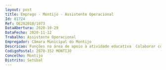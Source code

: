 ```yaml
--- 
layout: post
title: Emprego - Montijo - Assistente Operacional
Id: 81724
Ref: OE202010/1073
DataAbertura: 2020-10-29
DataFecho: 2020-11-12
Trabalho: Assistente Operacional
Empregador: Câmara Municipal do Montijo
Descricao: Funções na área de apoio à atividade educativa  Colaborar com os docentes no acompanhamento dos alunos entre e durante as atividades letivas  Manter o silêncio nos corredores de forma a impedir que as aulas sejam perturbadas, impedindo os alunos de circular ou de permanecer nos corredores ou átrios de acesso às aulas  Apoiar o trabalho do professor, atendendo prontamente à sua Chamada, e prestar apoio às reuniões e atividades extracurriculares  Preparar, fornecer, transportar e zelar pela conservação do material didático, comunicando estragos e extravios  Abrir as salas de aula, quando lhe for solicitado pelos professores  Vigiar o comportamento dos alunos junto das instalações sanitárias, procurando incutir lhes ensinamentos sobre higiene  Estar com atenção ao comportamento dos alunos nos diversos espaços da escola de forma a transmitir lhes regras de civilidade  Estar atento e atuar sempre que o comportamento ético dos alunos for inconveniente  Funções na área de apoio social escolar  Prestar assistência em situação de primeiros socorros e, em caso de necessidade, acompanhar o aluno a unidades hospitalares  Comunicar estragos ou extravios de material e equipamento. Funções na área de apoio geral  Manter a vigilância na zona exterior da Escola, junto das janelas de acesso à sala de aula, na portaria, na zona desportiva e na zona ajardinada, impedindo que os alunos sujem ou danifiquem materiais, perturbem as aulas a funcionar em salas acessíveis do rés do chão, ou saiam indevidamente do estabelecimento de ensino  Efetuar, no interior e exterior do estabelecimento de ensino, tarefas indispensáveis ao funcionamento dos serviços  Assegurar a limpeza, arrumação e conservação dos espaços comuns (halls, escadas, instalações sanitárias e áreas circundantes) bem como das salas de aula e respetivo equipamento  Vigiar as instalações do estabelecimento de ensino, evitando a entrada de pessoas não autorizadas  Abrir e fechar portas, portões e janelas, desligar o quadro elétrico, ligar o alarme e entregar e receber as chaves do chaveiro que está a seu cargo.
CodigoPostal: 2870-352 MONTIJO
Concelho: Montijo
Distrito: Setúbal
--- 
```

